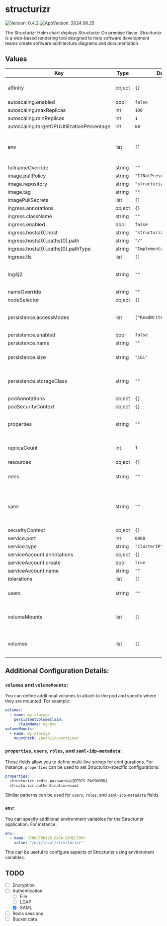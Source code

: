 # structurizr

![Version: 0.4.2](https://img.shields.io/badge/Version-0.4.2-informational?style=flat-square) ![AppVersion: 2024.06.25](https://img.shields.io/badge/AppVersion-2024.06.25-informational?style=flat-square)

The Structurizr Helm chart deploys Structurizr On premise flavor. Structurizr is a web-based rendering tool designed to help software development teams create software architecture diagrams and documentation.

## Values

| Key | Type | Default | Description |
|-----|------|---------|-------------|
| affinity | object | `{}` | Affinity settings for pod assignment. |
| autoscaling.enabled | bool | `false` |  |
| autoscaling.maxReplicas | int | `100` |  |
| autoscaling.minReplicas | int | `1` |  |
| autoscaling.targetCPUUtilizationPercentage | int | `80` |  |
| env | list | `[]` | List of environment variables to be set for the Structurizr pod. |
| fullnameOverride | string | `""` |  |
| image.pullPolicy | string | `"IfNotPresent"` |  |
| image.repository | string | `"structurizr/onpremises"` |  |
| image.tag | string | `""` |  |
| imagePullSecrets | list | `[]` |  |
| ingress.annotations | object | `{}` |  |
| ingress.className | string | `""` |  |
| ingress.enabled | bool | `false` |  |
| ingress.hosts[0].host | string | `"structurizr.local"` |  |
| ingress.hosts[0].paths[0].path | string | `"/"` |  |
| ingress.hosts[0].paths[0].pathType | string | `"ImplementationSpecific"` |  |
| ingress.tls | list | `[]` |  |
| log4j2 | string | `""` | Configuration settings for the logging system using Log4j2. |
| nameOverride | string | `""` |  |
| nodeSelector | object | `{}` |  |
| persistence.accessModes | list | `["ReadWriteOnce"]` | Specifies the access mode of the PersistentVolume. |
| persistence.enabled | bool | `false` |  |
| persistence.name | string | `""` |  |
| persistence.size | string | `"1Gi"` | Specifies the size of the PersistentVolume. |
| persistence.storageClass | string | `""` | Specifies the storage class of the PersistentVolume. |
| podAnnotations | object | `{}` |  |
| podSecurityContext | object | `{}` |  |
| properties | string | `""` | Custom properties configuration for Structurizr. |
| replicaCount | int | `1` | Specify the number of replicas. |
| resources | object | `{}` |  |
| roles | string | `""` | Specifies user roles for Structurizr. |
| saml | string | `""` | SAML identity provider metadata configuration for Structurizr authentication. |
| securityContext | object | `{}` |  |
| service.port | int | `8080` |  |
| service.type | string | `"ClusterIP"` |  |
| serviceAccount.annotations | object | `{}` |  |
| serviceAccount.create | bool | `true` |  |
| serviceAccount.name | string | `""` |  |
| tolerations | list | `[]` |  |
| users | string | `""` | Specifies user credentials for Structurizr. |
| volumeMounts | list | `[]` | Specifies where to mount the volumes in the pod. |
| volumes | list | `[]` | List of additional volumes to be added to the pods. |

## Additional Configuration Details:

### `volumes` and `volumeMounts`:
You can define additional volumes to attach to the pod and specify where they are mounted. For example:

```yaml
volumes:
  - name: my-storage
    persistentVolumeClaim:
      claimName: my-pvc
volumeMounts:
  - name: my-storage
    mountPath: /path/in/container
```

### `properties`, `users`, `roles`, and `saml-idp-metadata`:
These fields allow you to define multi-line strings for configurations. For instance, `properties` can be used to set Structurizr-specific configurations:

```yaml
properties: |
  structurizr.redis.password=${REDIS_PASSWORD}
  structurizr.authentication=saml
```
Similar patterns can be used for `users`, `roles`, and `saml-idp-metadata` fields.

### `env`:
You can specify additional environment variables for the Structurizr application. For instance:

```yaml
env:
  - name: STRUCTURIZR_DATA_DIRECTORY
    value: "/usr/local/structurizr"
```
This can be useful to configure aspects of Structurizr using environment variables.

## TODO

- [ ] Encryption
- [ ] Authentication
  - [ ] File
  - [ ] LDAP
  - [x] SAML
- [ ] Redis sessions
- [ ] Bucket data
